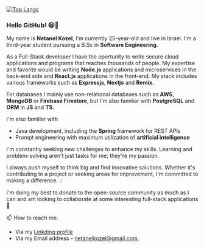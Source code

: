 
[![Top Langs](https://github-readme-stats.vercel.app/api/top-langs/?username=natikozel&layout=compact)](https://github.com/natikozel/github-readme-stats)

### Hello GitHub! 😄👋

My name is <b>Netanel Kozel</b>, I'm currently 25-year-old and live in Israel. I'm a third-year student pursuing a B.Sc in <b>Software Engineering.</b>

As a Full-Stack developer I have the opertunity to write secure cloud applications and programs that reaches thousands of people.
My expertise and favorite would be writing <b>Node.js</b> applications and microservices in the back-end side and <b>React.js</b> applications in the front-end. My stack includes various frameworks such as <b>Expressjs</b>, <b>Nextjs</b> and <b>Remix.</b>

For databases I mainly use non-relational databases such as <b>AWS</b>, <b>MongoDB</b> or <b>Firebase Firestore</b>, but I'm also familiar with <b>PostgreSQL</b> and <b>ORM</b> in <b>JS</b> and <b>TS.</b>

I'm also familiar with

* Java development, including the <b>Spring</b> framework for REST APIs
* Prompt engineering with maximum utilization of <b>artificial intelligence</b>

I'm constantly seeking new challenges to enhance my skills. Learning and problem-solving aren't just tasks for me; they're my passion. 

I always push myself to think big and find innovative solutions. Whether it's contributing to a project or seeking areas for improvement, I'm committed to making a difference. 💡 

I'm doing my best to donate to the open-source community as much as I can and am looking to collaborate at some interesting full-stack applications 👯


📫 How to reach me:

* Via my [Linkding profile](https://www.linkedin.com/in/netanel-kozel-b231371a0/)
* Via my Email address - [netanelkozel@gmail.com.](mailto:netanelkozel@gmail.com)
